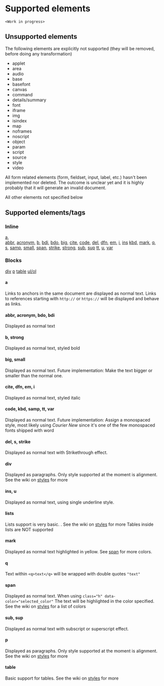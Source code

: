 # Supported elements 

`<Work in progress>`

## Unsupported elements

The following elements are explicitly not supported (they will be removed, before doing any transformation)

- applet
- area
- audio
- base
- basefont
- canvas
- command
- details/summary
- font
- iframe
- img
- isindex
- map
- noframes
- noscript
- object
- param
- script
- source
- style
- video

All form related elements (form, fieldset, input, label, etc.) hasn't been implemented nor deleted.
The outcome is unclear yet and it is highly probably that it will generate an invalid document.

All other elements not specified below 

## Supported elements/tags
### Inline

[a](#a),  
[abbr](#abbr-acronym-bdo-bdi), 
[acronym](#abbr-acronym-bdo-bdi), 
[b](#b-strong), 
[bdi](#abbr-acronym-bdo-bdi), 
[bdo](#abbr-acronym-bdo-bdi), 
[big](#big-small), 
[cite](#cite-dfn-em-i),
[code](#code-kbd-samp-tt-var),
[del](#del-s-strike),
[dfn](#cite-dfn-em-i),
[em](#cite-dfn-em-i),
[i](#cite-dfn-em-i),
[ins](#ins-u)
[kbd](#code-kbd-samp-tt-var),
[mark](#mark),
[q](#q),
[s](#del-s-strike),
[samp](#code-kbd-samp-tt-var),
[small](#big-small),
[span](#span),
[strike](#del-s-strike),
[strong](#b-strong),
[sub](#sub-sup),
[sup](#sub-sup)
[tt](#code-kbd-samp-tt-var),
[u](#ins-u),
[var](#code-kbd-samp-tt-var)

### Blocks
[div](#div)
[p](#p)
[table](#table)
[ul/ol](#lists)

#### a
Links to anchors in the same document are displayed as normal text. 
Links to references starting with `http://` or `https://` will be displayed and behave as links. 

#### abbr, acronym, bdo, bdi
Displayed as normal text

#### b, strong
Displayed as normal text, styled bold

#### big, small
Displayed as normal text. 
Future implementation: Make the text bigger or smaller than the normal one.

#### cite, dfn, em, i
Displayed as normal text, styled italic

#### code, kbd, samp, tt, var
Displayed as normal text. 
Future implementation: Assign a monospaced style, most likely using *Courier New* since it's one of the few monospaced fonts shipped with word

#### del, s, strike
Displayed as normal text with Strikethrough effect.

#### div
Displayed as paragraphs.
Only style supported at the moment is alignment. See the wiki on [styles](https://github.com/karnov/htmltoword/wiki/Styles-and-classes) for more

#### ins, u
Displayed as normal text, using single underline style.

#### lists
Lists support is very basic. . See the wiki on [styles](https://github.com/karnov/htmltoword/wiki/Styles-and-classes) for more
Tables inside lists are NOT supported

#### mark
Displayed as normal text highlighted in yellow. See [span](#span) for more colors. 

#### q
Text within `<q>text</q>` will be wrapped with double quotes `"text"`

#### span
Displayed as normal text. 
When using `class="h" data-color="selected_color"` The text will be highlighted in the color specified. See the wiki on [styles](https://github.com/karnov/htmltoword/wiki/Styles-and-classes) for a list of colors
 
#### sub, sup
Displayed as normal text with subscript or superscript effect.

#### p
Displayed as paragraphs.
Only style supported at the moment is alignment. See the wiki on [styles](https://github.com/karnov/htmltoword/wiki/Styles-and-classes) for more

#### table
Basic support for tables. See the wiki on [styles](https://github.com/karnov/htmltoword/wiki/Styles-and-classes) for more
